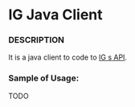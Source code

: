 # IG Java Client

### DESCRIPTION
It is a java client to code to [IG s API](https://labs.ig.com).

### Sample of Usage:
TODO

